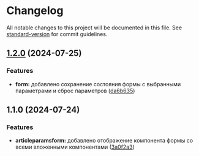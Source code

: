 # Changelog

All notable changes to this project will be documented in this file. See [standard-version](https://github.com/conventional-changelog/standard-version) for commit guidelines.

## [1.2.0](https://github.com/spasicoxpani/blog-customizer/compare/v1.1.0...v1.2.0) (2024-07-25)


### Features

* **form:** добавлено сохранение состояния формы с выбранными параметрами и сброс параметров ([da6b635](https://github.com/spasicoxpani/blog-customizer/commit/da6b635c2a006c2c294cb9badc278e4e71c59847))

## 1.1.0 (2024-07-24)


### Features

* **articleparamsform:** добавлено отображение компонента формы со всеми вложенными компонентами ([3a0f2a3](https://github.com/spasicoxpani/blog-customizer/commit/3a0f2a37853dbee042d08a738157b007cc22cde7))
